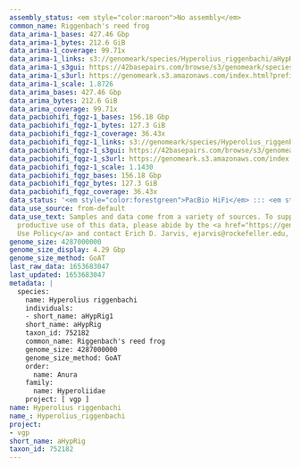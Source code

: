 ```yaml
---
assembly_status: <em style="color:maroon">No assembly</em>
common_name: Riggenbach's reed frog
data_arima-1_bases: 427.46 Gbp
data_arima-1_bytes: 212.6 GiB
data_arima-1_coverage: 99.71x
data_arima-1_links: s3://genomeark/species/Hyperolius_riggenbachi/aHypRig1/genomic_data/arima/<br>
data_arima-1_s3gui: https://42basepairs.com/browse/s3/genomeark/species/Hyperolius_riggenbachi/aHypRig1/genomic_data/arima/
data_arima-1_s3url: https://genomeark.s3.amazonaws.com/index.html?prefix=species/Hyperolius_riggenbachi/aHypRig1/genomic_data/arima/
data_arima-1_scale: 1.8726
data_arima_bases: 427.46 Gbp
data_arima_bytes: 212.6 GiB
data_arima_coverage: 99.71x
data_pacbiohifi_fqgz-1_bases: 156.18 Gbp
data_pacbiohifi_fqgz-1_bytes: 127.3 GiB
data_pacbiohifi_fqgz-1_coverage: 36.43x
data_pacbiohifi_fqgz-1_links: s3://genomeark/species/Hyperolius_riggenbachi/aHypRig1/genomic_data/pacbio_hifi/<br>
data_pacbiohifi_fqgz-1_s3gui: https://42basepairs.com/browse/s3/genomeark/species/Hyperolius_riggenbachi/aHypRig1/genomic_data/pacbio_hifi/
data_pacbiohifi_fqgz-1_s3url: https://genomeark.s3.amazonaws.com/index.html?prefix=species/Hyperolius_riggenbachi/aHypRig1/genomic_data/pacbio_hifi/
data_pacbiohifi_fqgz-1_scale: 1.1430
data_pacbiohifi_fqgz_bases: 156.18 Gbp
data_pacbiohifi_fqgz_bytes: 127.3 GiB
data_pacbiohifi_fqgz_coverage: 36.43x
data_status: '<em style="color:forestgreen">PacBio HiFi</em> ::: <em style="color:forestgreen">Arima</em>'
data_use_source: from-default
data_use_text: Samples and data come from a variety of sources. To support fair and
  productive use of this data, please abide by the <a href="https://genome10k.soe.ucsc.edu/data-use-policies/">Data
  Use Policy</a> and contact Erich D. Jarvis, ejarvis@rockefeller.edu, with any questions.
genome_size: 4287000000
genome_size_display: 4.29 Gbp
genome_size_method: GoAT
last_raw_data: 1653683047
last_updated: 1653683047
metadata: |
  species:
    name: Hyperolius riggenbachi
    individuals:
    - short_name: aHypRig1
    short_name: aHypRig
    taxon_id: 752182
    common_name: Riggenbach's reed frog
    genome_size: 4287000000
    genome_size_method: GoAT
    order:
      name: Anura
    family:
      name: Hyperoliidae
    project: [ vgp ]
name: Hyperolius riggenbachi
name_: Hyperolius_riggenbachi
project:
- vgp
short_name: aHypRig
taxon_id: 752182
---
```

